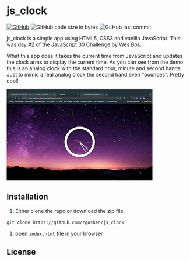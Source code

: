 # js_clock

[![GitHub](https://img.shields.io/github/license/rgoshen/js_clock)](https://github.com/rgoshen/js_clock/blob/master/LICENSE) ![GitHub code size in bytes](https://img.shields.io/github/languages/code-size/rgoshen/js_clock) ![GitHub last commit](https://img.shields.io/github/last-commit/rgoshen/js_clock)

js_clock is a simple app using HTML5, CSS3 and vanilla JavaScript. This was day #2 of the [JavaScript 30](https://javascript30.com/?fbclid=IwAR2PNkS8QEB92knFU4_0qiVttc_xaRSsey6qCnBZk6Rx7hAvW9_3UYa41ng) Challenge by Wes Bos.

What this app does it takes the current time from JavaScript and updates the clock arms to display the current time. As you can see from the demo this is an analog clock with the standard hour, minute and second hands. Just to mimic a real analog clock the second hand even "bounces". Pretty cool!

![demo](/readme/images/js_clock_demo.gif)

## Installation

1. Either clone the repo or download the zip file.

```bash
git clone https://github.com/rgoshen/js_clock
```

1. open `index.html` file in your browser

## License
